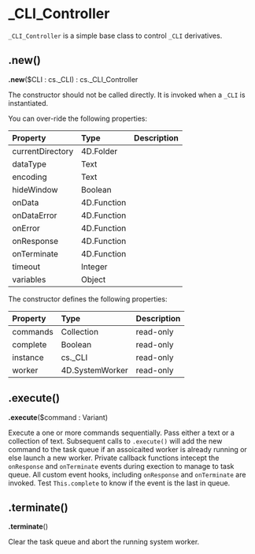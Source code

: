 # _CLI_Controller

`_CLI_Controller` is a simple base class to control `_CLI` derivatives.

## .new() 

**.new**($CLI : cs._CLI) : cs._CLI_Controller

The constructor should not be called directly. It is invoked when a `_CLI` is instantiated.

You can over-ride the following properties:

|Property|Type|Description|
|:-|:-|:-|
|currentDirectory|4D.Folder||
|dataType|Text||
|encoding|Text||
|hideWindow|Boolean||
|onData|4D.Function||
|onDataError|4D.Function||
|onError|4D.Function||
|onResponse|4D.Function||
|onTerminate|4D.Function||
|timeout|Integer||
|variables|Object||

The constructor defines the following properties:

|Property|Type|Description|
|:-|:-|:-|
|commands|Collection|read-only|
|complete|Boolean|read-only|
|instance|cs._CLI|read-only|
|worker|4D.SystemWorker|read-only|

## .execute() 

**.execute**($command : Variant)

Execute a one or more commands sequentially. Pass either a text or a collection of text. Subsequent calls to `.execute()` will add the new command to the task queue if an assoicaited worker is already running or else launch a new worker. Private callback functions intecept the `onResponse` and `onTerminate` events during exection to manage to task queue. All custom event hooks, including `onResponse` and `onTerminate` are invoked. Test `This.complete` to know if the event is the last in queue. 

## .terminate() 

**.terminate**()

Clear the task queue and abort the running system worker.
